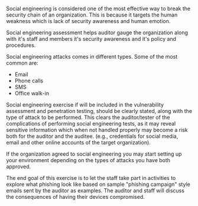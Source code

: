Social engineering is considered one of the most effective way to break the security chain of an organization. This is because it targets the human weakness which is lack of security awareness and human emotion. 

Social engineering assessment helps auditor gauge the organization along with it's staff and members it's security awareness and it's policy and procedures. 

Social engineering attacks comes in different types. Some of the most common are:

  - Email 
  - Phone calls
  - SMS
  - Office walk-in
 
Social engineering exercise if will be included in the vulnerability assessment and penetration testing, should be clearly stated, along with the type of attack to be performed. This clears the auditor/tester of the complications of performing social engineering tests, as it may reveal sensitive information which when not handled properly may become a risk both for the auditor and the auditee. (e.g., credentials for social media, email and other online accounts of the target organization). 

If the organization agreed to social engineering you may start setting up your environment depending on the types of attacks you have both approved.

The end goal of this exercise is to let the staff take part in activities to explore what phishing look like based on sample "phishing campaign" style emails sent by the auditor as examples. The auditor and staff will discuss the consequences of having their devices compromised.
